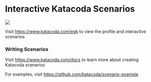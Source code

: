 # Interactive Katacoda Scenarios

[![](http://shields.katacoda.com/katacoda/egk/count.svg)](https://www.katacoda.com/egk "Get your profile on Katacoda.com")

Visit https://www.katacoda.com/egk to view the profile and interactive scenarios

### Writing Scenarios
Visit https://www.katacoda.com/docs to learn more about creating Katacoda scenarios

For examples, visit https://github.com/katacoda/scenario-example

